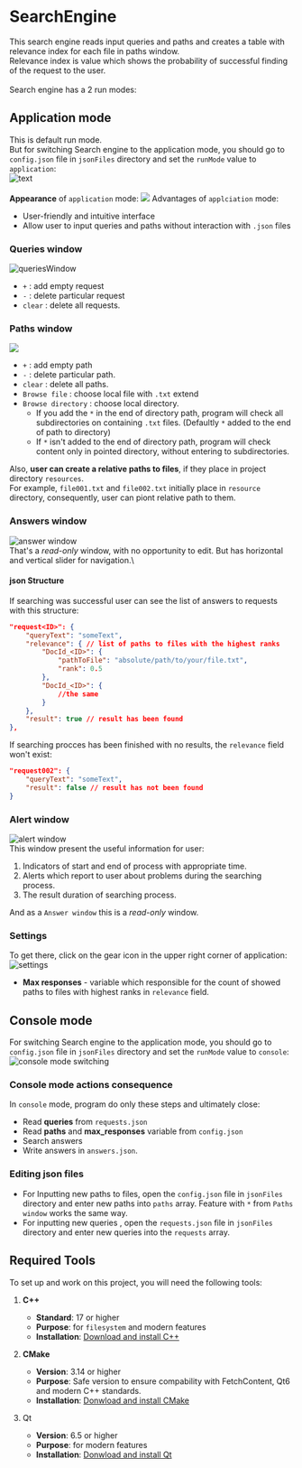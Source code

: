 # SearchEngine
This search engine reads input queries and paths and creates a table with relevance index for each file in paths window.\
Relevance index is value which shows the probability of successful finding of the request to the user.
\
\
Search engine has a 2 run modes:
## Application mode
This is default run mode. \
But for switching Search engine to the application mode, you should go to `config.json` file in `jsonFiles` directory and set the `runMode` value to `application`:\
![text](resources/readmeAssets/2.png)
\
\
**Appearance** of `application` mode:
![](resources/readmeAssets/1.png)
Advantages of `applciation` mode: 
- User-friendly and intuitive interface
- Allow user to input queries and paths without interaction with `.json` files

### Queries window
![queriesWindow](resources/readmeAssets/3.png)
- `+` : add empty request
- `-` : delete particular request
- `clear` : delete all requests.

### Paths window
![](resources/readmeAssets/4.png)
- `+` : add empty path
- `-` : delete particular path.
- `clear` : delete all paths.
- `Browse file` : choose local file with `.txt` extend
- `Browse directory` : choose local directory. 
	- If you add the `*` in the end of directory path, program will check all subdirectories on containing `.txt` files. (Defaultly `*` added to the end of path to directory)
	- If `*` isn't added to the end of directory path, program will check content only in pointed directory, without entering to subdirectories.

Also, **user can create a relative paths to files**, if they place in project directory `resources`.\
For example, `file001.txt` and `file002.txt` initially place in `resource` directory, consequently, user can piont relative path to them.

### Answers window
![answer window](resources/readmeAssets/5.png)\
That's a _read-only_ window, with no opportunity to edit. But has horizontal and vertical slider for navigation.\

#### json Structure
If searching was successful user can see the list of answers to requests with this structure:
```json
"request<ID>": {
    "queryText": "someText",
    "relevance": { // list of paths to files with the highest ranks
        "DocId_<ID>": {
            "pathToFile": "absolute/path/to/your/file.txt",
            "rank": 0.5
        },
        "DocId_<ID>": {
	        //the same
        }
    },
    "result": true // result has been found
},
```
If searching procces has been finished with no results, the `relevance` field won't exist:
``` json
"request002": {
	"queryText": "someText",
	"result": false // result has not been found
}
```

### Alert window
![alert window](resources/readmeAssets/8.png)\
This window present the useful information for user:
1. Indicators of start and end of process with appropriate time.
2. Alerts which report to user about problems during the searching process.
3. The result duration of searching process.

And as a `Answer window` this is a _read-only_ window.

### Settings
To get there, click on the gear icon in the upper right corner of application:\
![settings](resources/readmeAssets/7.png)
- **Max responses** - variable which responsible for the count of showed paths to files with highest ranks in `relevance` field.


## Console mode
For switching Search engine to the application mode, you should go to `config.json` file in `jsonFiles` directory and set the `runMode` value to `console`:\
![console mode switching](resources/readmeAssets/6.png) 

### Console mode actions consequence
In `console` mode, program do only these steps and ultimately close:
- Read **queries** from `requests.json` 
- Read **paths** and **max_responses** variable from `config.json`
- Search answers
- Write answers in `answers.json`.

### Editing json files 
- For Inputting new paths to files, open the `config.json` file in `jsonFiles` directory and enter new paths into `paths` array. Feature with `*` from `Paths window` works the same way.
- For inputting new queries , open the `requests.json` file in `jsonFiles` directory and enter new queries into the `requests` array.


## Required Tools
To set up and work on this project, you will need the following tools:

1. **C++**
   - **Standard**: 17 or higher
   - **Purpose**: for `filesystem` and modern features 
   - **Installation**: [Download and install C++](https://www.geeksforgeeks.org/complete-guide-to-install-c17-in-windows/)

2. **CMake**
   - **Version**: 3.14 or higher
   - **Purpose**: Safe version to ensure compability with FetchContent, Qt6 and modern C++ standards. 
   - **Installation**: [Donwload and install CMake](https://cmake.org/download/)

3. Qt
   - **Version**: 6.5 or higher 
   - **Purpose**: for modern features
   - **Installation**: [Donwload and install Qt](https://www.qt.io/download-dev)
